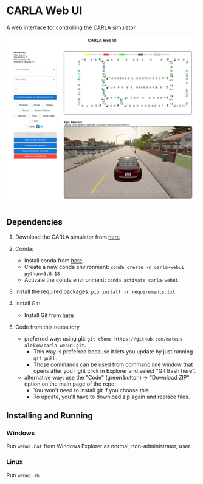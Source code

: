 # CARLA Web UI

A web interface for controlling the CARLA simulator.

![](screenshot.png)

## Dependencies

1. Download the CARLA simulator from [here](https://github.com/carla-simulator/carla/releases/tag/0.9.15)

2. Conda:
    - Install conda from [here](https://docs.conda.io/projects/conda/en/latest/user-guide/install/index.html)
    - Create a new conda environment: `conda create -n carla-webui python=3.8.18`
    - Activate the conda environment: `conda activate carla-webui`

3. Install the required packages: `pip install -r requirements.txt`

4. Install Git:

    - Install Git from [here](https://git-scm.com/downloads)

5. Code from this repository
    - preferred way: using git: `git clone https://github.com/mateus-aleixo/carla-webui.git`.
      - This way is preferred because it lets you update by just running `git pull`.
      - Those commands can be used from command line window that opens after you right click in Explorer and select "Git Bash here".
    - alternative way: use the "Code" (green button) -> "Download ZIP" option on the main page of the repo.
      - You won't need to install git if you choose this.
      - To update, you'll have to download zip again and replace files.

## Installing and Running

### Windows

Run `webui.bat` from Windows Explorer as normal, non-administrator, user.

### Linux

Run `webui.sh`.
